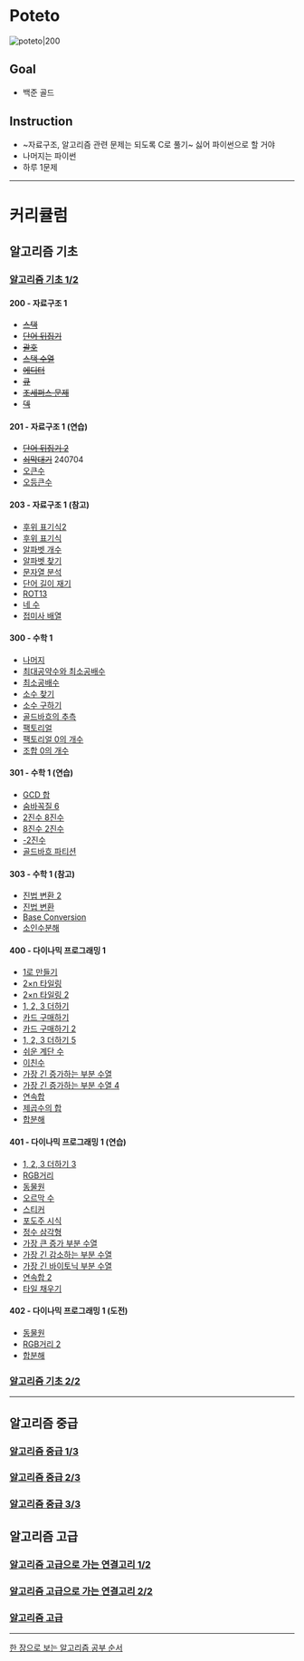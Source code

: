 # Poteto
![poteto|200](https://item.kakaocdn.net/do/efb1c9748127198f8db2104db082639f15b3f4e3c2033bfd702a321ec6eda72c)

## Goal

- 백준 골드

## Instruction

- ~자료구조, 알고리즘 관련 문제는 되도록 C로 풀기~ 싫어 파이썬으로 할 거야
- 나머지는 파이썬
- 하루 1문제


----

# 커리큘럼


## 알고리즘 기초
### [알고리즘 기초 1/2](https://code.plus/course/41)

#### 200 - 자료구조 1
- ~~[스택](https://www.acmicpc.net/problem/10828)~~
- ~~[단어 뒤집기](https://www.acmicpc.net/problem/9093)~~
- ~~[괄호](https://www.acmicpc.net/problem/9012)~~
- ~~[스택 수열](https://www.acmicpc.net/problem/1874)~~
- ~~[에디터](https://www.acmicpc.net/problem/1406)~~
- ~~[큐](https://www.acmicpc.net/problem/10845)~~
- ~~[조세퍼스 문제](https://www.acmicpc.net/problem/1158)~~
- ~~[덱](https://www.acmicpc.net/problem/10866)~~

#### 201 - 자료구조 1 (연습)

- ~~[단어 뒤집기 2](https://www.acmicpc.net/problem/17413)~~
- ~~[쇠막대기](https://www.acmicpc.net/problem/10799)~~      240704
- [오큰수](https://www.acmicpc.net/problem/17298)
- [오등큰수](https://www.acmicpc.net/problem/17299)

#### 203 - 자료구조 1 (참고)

- [후위 표기식2](https://www.acmicpc.net/problem/1935)
- [후위 표기식](https://www.acmicpc.net/problem/1918)
- [알파벳 개수](https://www.acmicpc.net/problem/10808)
- [알파벳 찾기](https://www.acmicpc.net/problem/10809)
- [문자열 분석](https://www.acmicpc.net/problem/10820)
- [단어 길이 재기](https://www.acmicpc.net/problem/2743)
- [ROT13](https://www.acmicpc.net/problem/11655)
- [네 수](https://www.acmicpc.net/problem/10824)
- [접미사 배열](https://www.acmicpc.net/problem/11656)

#### 300 - 수학 1

- [나머지](https://www.acmicpc.net/problem/10430)
- [최대공약수와 최소공배수](https://www.acmicpc.net/problem/2609)
- [최소공배수](https://www.acmicpc.net/problem/1934)
- [소수 찾기](https://www.acmicpc.net/problem/1978)
- [소수 구하기](https://www.acmicpc.net/problem/1929)
- [골드바흐의 추측](https://www.acmicpc.net/problem/6588)
- [팩토리얼](https://www.acmicpc.net/problem/10872)
- [팩토리얼 0의 개수](https://www.acmicpc.net/problem/1676)
- [조합 0의 개수](https://www.acmicpc.net/problem/2004)

#### 301 - 수학 1 (연습)

- [GCD 합](https://www.acmicpc.net/problem/9613)
- [숨바꼭질 6](https://www.acmicpc.net/problem/17087)
- [2진수 8진수](https://www.acmicpc.net/problem/1373)
- [8진수 2진수](https://www.acmicpc.net/problem/1212)
- [-2진수](https://www.acmicpc.net/problem/2089)
- [골드바흐 파티션](https://www.acmicpc.net/problem/17103)

#### 303 - 수학 1 (참고)

- [진법 변환 2](https://www.acmicpc.net/problem/11005)
- [진법 변환](https://www.acmicpc.net/problem/2745)
- [Base Conversion](https://www.acmicpc.net/problem/11576)
- [소인수분해](https://www.acmicpc.net/problem/11653)

#### 400 - 다이나믹 프로그래밍 1

- [1로 만들기](https://www.acmicpc.net/problem/1463)
- [2×n 타일링](https://www.acmicpc.net/problem/11726)
- [2×n 타일링 2](https://www.acmicpc.net/problem/11727)
- [1, 2, 3 더하기](https://www.acmicpc.net/problem/9095)
- [카드 구매하기](https://www.acmicpc.net/problem/11052)
- [카드 구매하기 2](https://www.acmicpc.net/problem/16194)
- [1, 2, 3 더하기 5](https://www.acmicpc.net/problem/15990)
- [쉬운 계단 수](https://www.acmicpc.net/problem/10844)
- [이친수](https://www.acmicpc.net/problem/2193)
- [가장 긴 증가하는 부분 수열](https://www.acmicpc.net/problem/11053)
- [가장 긴 증가하는 부분 수열 4](https://www.acmicpc.net/problem/14002)
- [연속합](https://www.acmicpc.net/problem/1912)
- [제곱수의 합](https://www.acmicpc.net/problem/1699)
- [합분해](https://www.acmicpc.net/problem/2225)

#### 401 - 다이나믹 프로그래밍 1 (연습)

- [1, 2, 3 더하기 3](https://www.acmicpc.net/problem/15988)
- [RGB거리](https://www.acmicpc.net/problem/1149)
- [동물원](https://www.acmicpc.net/problem/1309)
- [오르막 수](https://www.acmicpc.net/problem/11057)
- [스티커](https://www.acmicpc.net/problem/9465)
- [포도주 시식](https://www.acmicpc.net/problem/2156)
- [정수 삼각형](https://www.acmicpc.net/problem/1932)
- [가장 큰 증가 부분 수열](https://www.acmicpc.net/problem/11055)
- [가장 긴 감소하는 부분 수열](https://www.acmicpc.net/problem/11722)
- [가장 긴 바이토닉 부분 수열](https://www.acmicpc.net/problem/11054)
- [연속합 2](https://www.acmicpc.net/problem/13398)
- [타일 채우기](https://www.acmicpc.net/problem/2133)

#### 402 - 다이나믹 프로그래밍 1 (도전)

- [동물원](https://www.acmicpc.net/problem/1309)
- [RGB거리 2](https://www.acmicpc.net/problem/17404)
- [합분해](https://www.acmicpc.net/problem/2225)

### [알고리즘 기초 2/2](https://code.plus/course/42)



---
## 알고리즘 중급

### [알고리즘 중급 1/3](https://code.plus/course/43)

### [알고리즘 중급 2/3](https://code.plus/course/44)

### [알고리즘 중급 3/3](https://code.plus/course/45)

## 알고리즘 고급

### [알고리즘 고급으로 가는 연결고리 1/2](https://code.plus/course/46)

### [알고리즘 고급으로 가는 연결고리 2/2](https://code.plus/course/47)

### [알고리즘 고급](https://code.plus/course/48)

---

[한 장으로 보는 알고리즘 공부 순서](https://velog.io/@ngngs/%ED%95%9C-%EC%9E%A5%EC%9C%BC%EB%A1%9C-%EB%B3%B4%EB%8A%94-%EC%95%8C%EA%B3%A0%EB%A6%AC%EC%A6%98)

